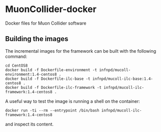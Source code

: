 # MuonCollider-docker
Docker files for Muon Collider software

## Building the images
The incremental images for the framework can be built with the following command:
```
cd CentOS8
docker build -f Dockerfile-environment -t infnpd/mucoll-environment:1.4-centos8 .
docker build -f Dockerfile-ilc-base -t infnpd/mucoll-ilc-base:1.4-centos8 .
docker build -f Dockerfile-ilc-framework -t infnpd/mucoll-ilc-framework:1.4-centos8 .
```

A useful way to test the image is running a shell on the container:
```
docker run -ti --rm --entrypoint /bin/bash infnpd/mucoll-ilc-framework:1.4-centos8
```
and inspect its content.
